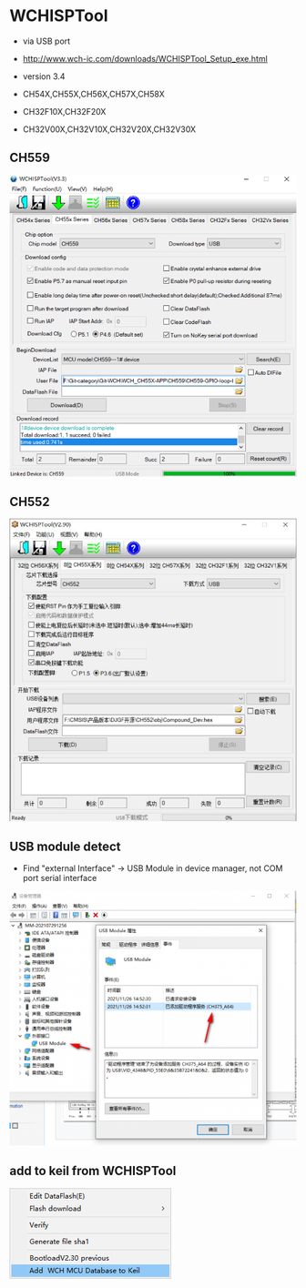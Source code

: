 

# WCHISPTool 


- via USB port 
- http://www.wch-ic.com/downloads/WCHISPTool_Setup_exe.html

- version 3.4 
- CH54X,CH55X,CH56X,CH57X,CH58X
- CH32F10X,CH32F20X
- CH32V00X,CH32V10X,CH32V20X,CH32V30X





## CH559

![](36-39-15-31-01-2023.png)



## CH552

![](08-35-18-30-01-2023.png)

## USB module detect 
* Find "external Interface" -> USB Module in device manager, not COM port serial interface

![](51-42-14-25-07-2023.png)

## add to keil from WCHISPTool 

![](33-43-14-25-07-2023.png)


